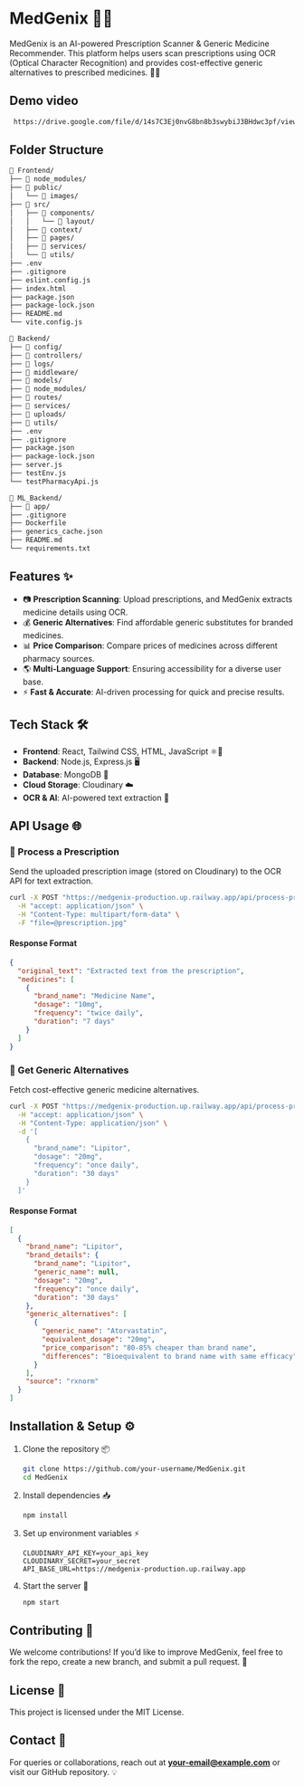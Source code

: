 # MedGenix 🚀💊

MedGenix is an AI-powered Prescription Scanner & Generic Medicine Recommender. This platform helps users scan prescriptions using OCR (Optical Character Recognition) and provides cost-effective generic alternatives to prescribed medicines. 🏥📸

## Demo video 
```bash
 https://drive.google.com/file/d/14s7C3Ej0nvG8bn8b3swybiJ3BHdwc3pf/view?usp=sharing 
```

## Folder Structure
```bash
📁 Frontend/
├── 📁 node_modules/
├── 📁 public/
│   └── 📁 images/
├── 📁 src/
│   ├── 📁 components/
│   │   └── 📁 layout/
│   ├── 📁 context/
│   ├── 📁 pages/
│   ├── 📁 services/
│   └── 📁 utils/
├── .env
├── .gitignore
├── eslint.config.js
├── index.html
├── package.json
├── package-lock.json
├── README.md
└── vite.config.js

📁 Backend/
├── 📁 config/
├── 📁 controllers/
├── 📁 logs/
├── 📁 middleware/
├── 📁 models/
├── 📁 node_modules/
├── 📁 routes/
├── 📁 services/
├── 📁 uploads/
├── 📁 utils/
├── .env
├── .gitignore
├── package.json
├── package-lock.json
├── server.js
├── testEnv.js
└── testPharmacyApi.js

📁 ML_Backend/
├── 📁 app/
├── .gitignore
├── Dockerfile
├── generics_cache.json
├── README.md
└── requirements.txt
```

## Features ✨
- 📷 **Prescription Scanning**: Upload prescriptions, and MedGenix extracts medicine details using OCR.
- 💰 **Generic Alternatives**: Find affordable generic substitutes for branded medicines.
- 📊 **Price Comparison**: Compare prices of medicines across different pharmacy sources.
- 🌎 **Multi-Language Support**: Ensuring accessibility for a diverse user base.
- ⚡ **Fast & Accurate**: AI-driven processing for quick and precise results.

## Tech Stack 🛠️
- **Frontend**: React, Tailwind CSS, HTML, JavaScript ⚛️🎨
- **Backend**: Node.js, Express.js 🖥️
- **Database**: MongoDB 🍃
- **Cloud Storage**: Cloudinary ☁️
- **OCR & AI**: AI-powered text extraction 🤖

## API Usage 🌐

### 📜 Process a Prescription
Send the uploaded prescription image (stored on Cloudinary) to the OCR API for text extraction.

```bash
curl -X POST "https://medgenix-production.up.railway.app/api/process-prescription/" \
  -H "accept: application/json" \
  -H "Content-Type: multipart/form-data" \
  -F "file=@prescription.jpg"
```

#### Response Format
```json
{
  "original_text": "Extracted text from the prescription",
  "medicines": [
    {
      "brand_name": "Medicine Name",
      "dosage": "10mg",
      "frequency": "twice daily",
      "duration": "7 days"
    }
  ]
}
```

### 🔄 Get Generic Alternatives
Fetch cost-effective generic medicine alternatives.

```bash
curl -X POST "https://medgenix-production.up.railway.app/api/process-prescription/" \
  -H "accept: application/json" \
  -H "Content-Type: application/json" \
  -d '[
    {
      "brand_name": "Lipitor",
      "dosage": "20mg",
      "frequency": "once daily",
      "duration": "30 days"
    }
  ]'
```

#### Response Format
```json
[
  {
    "brand_name": "Lipitor",
    "brand_details": {
      "brand_name": "Lipitor",
      "generic_name": null,
      "dosage": "20mg",
      "frequency": "once daily",
      "duration": "30 days"
    },
    "generic_alternatives": [
      {
        "generic_name": "Atorvastatin",
        "equivalent_dosage": "20mg",
        "price_comparison": "80-85% cheaper than brand name",
        "differences": "Bioequivalent to brand name with same efficacy"
      }
    ],
    "source": "rxnorm"
  }
]
```

## Installation & Setup ⚙️
1. Clone the repository 📦
   ```bash
   git clone https://github.com/your-username/MedGenix.git
   cd MedGenix
   ```
2. Install dependencies 📥
   ```bash
   npm install
   ```
3. Set up environment variables ⚡
   ```
   CLOUDINARY_API_KEY=your_api_key
   CLOUDINARY_SECRET=your_secret
   API_BASE_URL=https://medgenix-production.up.railway.app
   ```
4. Start the server 🚀
   ```bash
   npm start
   ```

## Contributing 🤝
We welcome contributions! If you’d like to improve MedGenix, feel free to fork the repo, create a new branch, and submit a pull request. 🚀

## License 📜
This project is licensed under the MIT License.

## Contact 📩
For queries or collaborations, reach out at **your-email@example.com** or visit our GitHub repository. 💡
